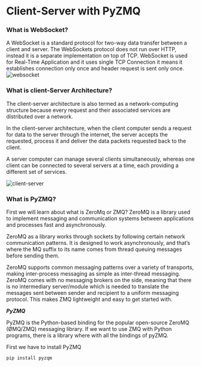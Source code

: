 # Client-Server with PyZMQ 

### What is WebSocket?

A WebSocket is a standard protocol for two-way data transfer between a client and server. 
The WebSockets protocol does not run over HTTP, instead it is a separate implementation on top of TCP.
WebSocket is used for Real-Time Application and it uses single TCP Connection it means it establishes connection only once and header request is sent only once.
![websocket](https://blog.wildix.com/wp-content/uploads/2018/06/BOSH-and-WebSocket-Transport-protocols.png)

### What is client-Server Architecture?

The client-server architecture is also termed as a network-computing structure because every request and their associated services are distributed over a network.

In the client-server architecture, when the client computer sends a request for data to the server through the internet,
the server accepts the requested, process it and deliver the data packets requested back to the client.

A server computer can manage several clients simultaneously, whereas one client can be connected to several servers at a time, each providing a different set of services.
 
![client-server](https://miro.medium.com/max/982/1*DUPqrw8b9G01NPpZox9hng.jpeg) 

### What is PyZMQ?

First we will learn about what is ZeroMq or ZMQ? 
ZeroMQ is a library used to implement messaging and communication systems between applications and processes fast and asynchronously.

ZeroMQ as a library works through sockets by following certain network communication patterns. It is designed to work asynchronously, 
and that’s where the MQ suffix to its name comes from thread queuing messages before sending them.

ZeroMQ supports common messaging patterns over a variety of transports, making inter-process messaging as simple as inter-thread messaging. 
ZeroMQ comes with no messaging brokers on the side, meaning that there is no intermediary server/module which is needed to translate the messages sent between
sender and recipient to a uniform messaging protocol. This makes ZMQ lightweight and easy to get started with.

***PyZMQ***

PyZMQ is the Python-based binding for the popular open-source ZeroMQ (ØMQ/ZMQ) messaging library. 
If we want to use ZMQ with Python programs, there is a library where with all the bindings of pyZMQ.  

First we have to install PyZMQ 

    pip install pyzqm



